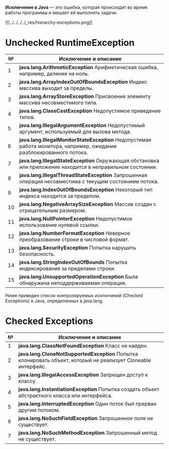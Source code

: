 **Исключение в Java** — это ошибка, которая происходит во время работы программы и мешает ей выполнять задачи.

![[../../../../_res/hierarchy-exceptions.png]]


# Unchecked RuntimeException

|№|Исключение и описание|
|---|---|
|1|**java.lang.ArithmeticException** Арифметическая ошибка, например, деление на ноль.|
|2|**java.lang.ArrayIndexOutOfBoundsException** Индекс массива выходит за пределы.|
|3|**java.lang.ArrayStoreException** Присвоение элементу массива несовместимого типа.|
|4|**java.lang.ClassCastException** Недопустимое приведение типов.|
|5|**java.lang.IllegalArgumentException** Недопустимый аргумент, используемый для вызова метода.|
|6|**java.lang.IllegalMonitorStateException** Недопустимая работа монитора, например, ожидание разблокированного потока.|
|7|**java.lang.IllegalStateException** Окружающая обстановка или приложение находится в неправильном состоянии.|
|8|**java.lang.IllegalThreadStateException** Запрошенная операция несовместима с текущим состоянием потока.|
|9|**java.lang.IndexOutOfBoundsException** Некоторый тип индекса находится за пределом.|
|10|**java.lang.NegativeArraySizeException** Массив создан с отрицательным размером.|
|11|**java.lang.NullPointerException** Недопустимое использование нулевой ссылки.|
|12|**java.lang.NumberFormatException** Неверное преобразование строки в числовой формат.|
|13|**java.lang.SecurityException** Попытка нарушить безопасность.|
|14|**java.lang.StringIndexOutOfBounds** Попытка индексирования за пределами строки.|
|15|**java.lang.UnsupportedOperationException** Была обнаружена неподдерживаемая операция.|

Ниже приведен список контролируемых исключений (Checked Exceptions) в Java, определенных в java.lang.

# Checked Exceptions

|№|Исключение и описание|
|---|---|
|1|**java.lang.ClassNotFoundException** Класс не найден.|
|2|**java.lang.CloneNotSupportedException** Попытка клонировать объект, который не реализует Cloneable интерфейс.|
|3|**java.lang.IllegalAccessException** Запрещен доступ к классу.|
|4|**java.lang.InstantiationException** Попытка создать объект абстрактного класса или интерфейса.|
|5|**java.lang.InterruptedException** Один поток был прерван другим потоком.|
|6|**java.lang.NoSuchFieldException** Запрошенное поле не существует.|
|7|**java.lang.NoSuchMethodException** Запрошенный метод не существует.|